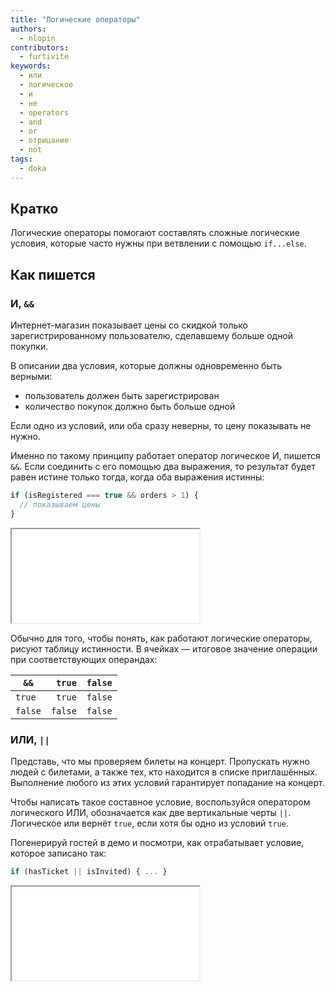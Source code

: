 ```yaml
---
title: "Логические операторы"
authors:
  - nlopin
contributors:
  - furtivite
keywords:
  - или
  - логическое
  - и
  - не
  - operators
  - and
  - or
  - отрицание
  - not
tags:
  - doka
---
```


## Кратко

Логические операторы помогают составлять сложные логические условия, которые часто нужны при ветвлении с помощью `if...else`.

## Как пишется

### И, `&&`

Интернет-магазин показывает цены со скидкой только зарегистрированному пользователю, сделавшему больше одной покупки.

В описании два условия, которые должны одновременно быть верными:

- пользователь должен быть зарегистрирован
- количество покупок должно быть больше одной

Если одно из условий, или оба сразу неверны, то цену показывать не нужно.

Именно по такому принципу работает оператор логическое И, пишется `&&`. Если соединить с его помощью два выражения, то результат будет равен истине только тогда, когда оба выражения истинны:

```js
if (isRegistered === true && orders > 1) {
  // показываем цены
}
```

<iframe title="" src="demos/Lopinopulos-wLGJgz/index.html"></iframe>

Обычно для того, чтобы понять, как работают логические операторы, рисуют таблицу истинности. В ячейках — итоговое значение операции при соответствующих операндах:

<div class="article__table article__table_all-third">

| `&&`    |  `true` | `false` |
| ------- | ------: | ------: |
| `true`  |  `true` | `false` |
| `false` | `false` | `false` |

</div>

### ИЛИ, `||`

Представь, что мы проверяем билеты на концерт. Пропускать нужно людей с билетами, а также тех, кто находится в списке приглашённых. Выполнение любого из этих условий гарантирует попадание на концерт.

Чтобы написать такое составное условие, воспользуйся оператором логического ИЛИ, обозначается как две вертикальные черты `||`. Логическое или вернёт `true`, если хотя бы одно из условий `true`.

Погенерируй гостей в демо и посмотри, как отрабатывает условие, которое записано так:

```js
if (hasTicket || isInvited) { ... }
```

<iframe title="" src="demos/Lopinopulos-VJjboW

<div class="article__table article__table_all-third">

| `       |        |       ` | `true` | `false` |
| ------- | -----: | ------: | ------ | ------- |
| `true`  | `true` |  `true` |
| `false` | `true` | `false` |

</div>

### НЕ `!`

Оператор «логическое НЕ» превращает `true` в `false` и наоборот.

Он записывается в виде восклицательного знака `!` перед операндом: `!операнд` . Чаще всего это переменная. Например, `!myVariable` . Операторы, которые производят операцию над одним операндом называются унарными.

Например, мы можем предлагать купить билет посетителю без билета:

```js
if (!hasTicket) {
  // купи билет, дорогой!
}
```
